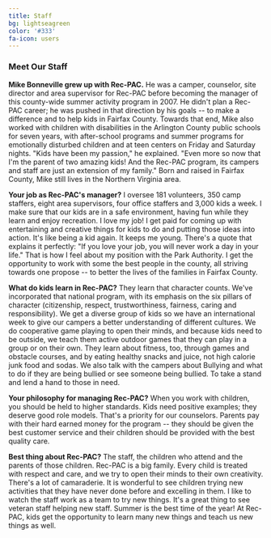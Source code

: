 ```yaml
---
title: Staff
bg: lightseagreen
color: '#333'
fa-icon: users
---
```


<h3><strong>Meet Our Staff</strong></h3>

**Mike Bonneville grew up with Rec-PAC.** He was a camper, counselor, site director and area supervisor for Rec-PAC before becoming the manager of this county-wide summer activity program in 2007. He didn't plan a Rec-PAC career; he was pushed in that direction by his goals -- to make a difference and to help kids in Fairfax County. Towards that end, Mike also worked with children with disabilities in the Arlington County public schools for seven years, with after-school programs and summer programs for emotionally disturbed children and at teen centers on Friday and Saturday nights. "Kids have been my passion," he explained. "Even more so now that I'm the parent of two amazing kids! And the Rec-PAC program, its campers and staff are just an extension of my family." Born and raised in Fairfax County, Mike still lives in the Northern Virginia area.

**Your job as Rec-PAC's manager?** I oversee 181 volunteers, 350 camp staffers, eight area supervisors, four office staffers and 3,000 kids a week. I make sure that our kids are in a safe environment, having fun while they learn and enjoy recreation. I love my job! I get paid for coming up with entertaining and creative things for kids to do and putting those ideas into action. It's like being a kid again. It keeps me young. There's a quote that explains it perfectly: "If you love your job, you will never work a day in your life." That is how I feel about my position with the Park Authority. I get the opportunity to work with some the best people in the county, all striving towards one propose -- to better the lives of the families in Fairfax County.

**What do kids learn in Rec-PAC?** They learn that character counts. We've incorporated that national program, with its emphasis on the six pillars of character (citizenship, respect, trustworthiness, fairness, caring and responsibility). We get a diverse group of kids so we have an international week to give our campers a better understanding of different cultures. We do cooperative game playing to open their minds, and because kids need to be outside, we teach them active outdoor games that they can play in a group or on their own. They learn about fitness, too, through games and obstacle courses, and by eating healthy snacks and juice, not high calorie junk food and sodas. We also talk with the campers about Bullying and what to do if they are being bullied or see someone being bullied. To take a stand and lend a hand to those in need.

**Your philosophy for managing Rec-PAC?** When you work with children, you should be held to higher standards. Kids need positive examples; they deserve good role models. That's a priority for our counselors. Parents pay with their hard earned money for the program -- they should be given the best customer service and their children should be provided with the best quality care.

**Best thing about Rec-PAC?** The staff, the children who attend and the parents of those children. Rec-PAC is a big family. Every child is treated with respect and care, and we try to open their minds to their own creativity. There's a lot of camaraderie. It is wonderful to see children trying new activities that they have never done before and excelling in them. I like to watch the staff work as a team to try new things. It's a great thing to see veteran staff helping new staff. Summer is the best time of the year! At Rec-PAC, kids get the opportunity to learn many new things and teach us new things as well.